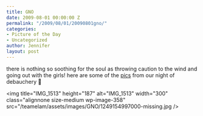 ```yaml
---
title: GNO
date: 2009-08-01 00:00:00 Z
permalink: "/2009/08/01/20090801gno/"
categories:
- Picture of the Day
- Uncategorized
author: Jennifer
layout: post
---
```


there is nothing so soothing for the soul as throwing caution to the wind and going out with the girls! here are some of the [pics](http://www.flickr.com/photos/jenniferandJennifers_photos/sets/72157621792858517/ "pics") from our night of debauchery 🙂

<img title="IMG_1513" height="187" alt="IMG_1513" width="300" class="alignnone size-medium wp-image-358" src="/teamelam/assets/images/GNO/1249154997000-missing.jpg />
